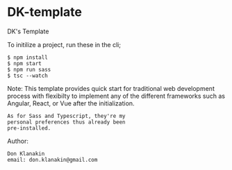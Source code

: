# DK-template 

DK's Template

To initilize a project, run these in the cli;

    $ npm install
    $ npm start
    $ npm run sass
    $ tsc --watch

Note: This template provides quick start for 
    traditional web development process with
    flexibilty to implement any of the different
    frameworks such as Angular, React, or Vue
    after the initialization.
    
    As for Sass and Typescript, they're my
    personal preferences thus already been
    pre-installed.

Author:

    Don Klanakin
    email: don.klanakin@gmail.com